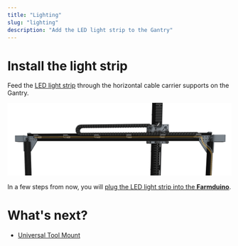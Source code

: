 ```yaml
---
title: "Lighting"
slug: "lighting"
description: "Add the LED light strip to the Gantry"
---
```



# Install the light strip

Feed the [LED light strip](../../Extras/bom/electronics-and-wiring.md#led-strip) through the horizontal cable carrier supports on the Gantry.

![lights.png](_images/lights.png)

In a few steps from now, you will [plug the LED light strip into the **Farmduino**](../electronics.md#step-3-connect-the-peripherals).

# What's next?

 * [Universal Tool Mount](../tools/utm.md)
